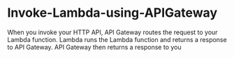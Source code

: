 # Invoke-Lambda-using-APIGateway
When you invoke your HTTP API, API Gateway routes the request to your Lambda function. Lambda runs the Lambda function and returns a response to API Gateway. API Gateway then returns a response to you
